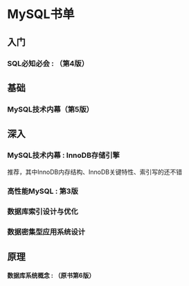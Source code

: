 # MySQL书单

## 入门

### SQL必知必会 : （第4版）

## 基础

### MySQL技术内幕（第5版）

## 深入

### MySQL技术内幕 : InnoDB存储引擎   

推荐，其中InnoDB内存结构、InnoDB关键特性、索引写的还不错

### 高性能MySQL : 第3版



### 数据库索引设计与优化

### 数据密集型应用系统设计

## 原理

#### 数据库系统概念 : （原书第6版）
